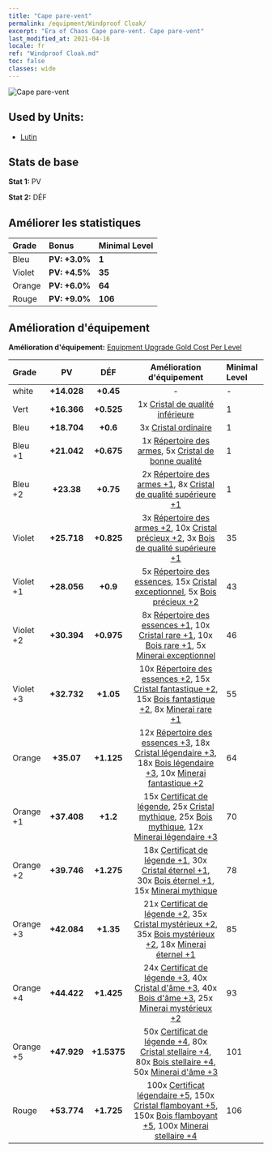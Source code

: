 ```yaml
---
title: "Cape pare-vent"
permalink: /equipment/Windproof Cloak/
excerpt: "Era of Chaos Cape pare-vent. Cape pare-vent"
last_modified_at: 2021-04-16
locale: fr
ref: "Windproof Cloak.md"
toc: false
classes: wide
---
```


  ![Cape pare-vent](/images/e/e_6014.png)

## Used by Units:

* [Lutin](/fr/units/Gremlin/) 


## Stats de base
 **Stat 1:** PV

 **Stat 2:** DÉF

## Améliorer les statistiques

  |     Grade    |   Bonus | Minimal Level | 
  |:-------------|:--------|:--------------| 
  | Bleu | **PV: +3.0%** | **1** | 
  | Violet | **PV: +4.5%** | **35** | 
  | Orange | **PV: +6.0%** | **64** | 
  | Rouge | **PV: +9.0%** | **106** | 


## Amélioration d'équipement
 **Amélioration d'équipement:** [Equipment Upgrade Gold Cost Per Level](/equipment/EquipmentUpgradeCostPerLevel/) 

  |          Grade      | PV | DÉF | Amélioration d'équipement | Minimal Level |
  |:--------------------|:---------:|:---------:|:----------------:|:--------------|
  | white | **+14.028** | **+0.45** | - | - |
  | Vert | **+16.366** | **+0.525** | 1x [Cristal de qualité inférieure](/fr/Items/mat_5/) | 1 |
  | Bleu | **+18.704** | **+0.6** | 3x [Cristal ordinaire](/fr/Items/mat_11/) | 1 |
  | Bleu +1 | **+21.042** | **+0.675** | 1x [Répertoire des armes](/fr/Items/mat_18/), 5x [Cristal de bonne qualité](/fr/Items/mat_17/) | 1 |
  | Bleu +2 | **+23.38** | **+0.75** | 2x [Répertoire des armes +1](/fr/Items/mat_25/), 8x [Cristal de qualité supérieure +1](/fr/Items/mat_24/) | 1 |
  | Violet | **+25.718** | **+0.825** | 3x [Répertoire des armes +2](/fr/Items/mat_32/), 10x [Cristal précieux +2](/fr/Items/mat_31/), 3x [Bois de qualité supérieure +1](/fr/Items/mat_20/) | 35 |
  | Violet +1 | **+28.056** | **+0.9** | 5x [Répertoire des essences](/fr/Items/mat_39/), 15x [Cristal exceptionnel](/fr/Items/mat_38/), 5x [Bois précieux +2](/fr/Items/mat_27/) | 43 |
  | Violet +2 | **+30.394** | **+0.975** | 8x [Répertoire des essences +1](/fr/Items/mat_46/), 10x [Cristal rare +1](/fr/Items/mat_45/), 10x [Bois rare +1](/fr/Items/mat_41/), 5x [Minerai exceptionnel](/fr/Items/mat_33/) | 46 |
  | Violet +3 | **+32.732** | **+1.05** | 10x [Répertoire des essences +2](/fr/Items/mat_53/), 15x [Cristal fantastique +2](/fr/Items/mat_52/), 15x [Bois fantastique +2](/fr/Items/mat_48/), 8x [Minerai rare +1](/fr/Items/mat_40/) | 55 |
  | Orange | **+35.07** | **+1.125** | 12x [Répertoire des essences +3](/fr/Items/mat_60/), 18x [Cristal légendaire +3](/fr/Items/mat_59/), 18x [Bois légendaire +3](/fr/Items/mat_55/), 10x [Minerai fantastique +2](/fr/Items/mat_47/) | 64 |
  | Orange +1 | **+37.408** | **+1.2** | 15x [Certificat de légende](/fr/Items/mat_67/), 25x [Cristal mythique](/fr/Items/mat_66/), 25x [Bois mythique](/fr/Items/mat_62/), 12x [Minerai légendaire +3](/fr/Items/mat_54/) | 70 |
  | Orange +2 | **+39.746** | **+1.275** | 18x [Certificat de légende +1](/fr/Items/mat_74/), 30x [Cristal éternel +1](/fr/Items/mat_73/), 30x [Bois éternel +1](/fr/Items/mat_69/), 15x [Minerai mythique](/fr/Items/mat_61/) | 78 |
  | Orange +3 | **+42.084** | **+1.35** | 21x [Certificat de légende +2](/fr/Items/mat_81/), 35x [Cristal mystérieux +2](/fr/Items/mat_80/), 35x [Bois mystérieux +2](/fr/Items/mat_76/), 18x [Minerai éternel +1](/fr/Items/mat_68/) | 85 |
  | Orange +4 | **+44.422** | **+1.425** | 24x [Certificat de légende +3](/fr/Items/mat_88/), 40x [Cristal d'âme +3](/fr/Items/mat_87/), 40x [Bois d'âme +3](/fr/Items/mat_83/), 25x [Minerai mystérieux +2](/fr/Items/mat_75/) | 93 |
  | Orange +5 | **+47.929** | **+1.5375** | 50x [Certificat de légende +4](/fr/Items/mat_95/), 80x [Cristal stellaire +4](/fr/Items/mat_94/), 80x [Bois stellaire +4](/fr/Items/mat_90/), 50x [Minerai d'âme +3](/fr/Items/mat_82/) | 101 |
  | Rouge | **+53.774** | **+1.725** | 100x [Certificat légendaire +5](/fr/Items/mat_102/), 150x [Cristal flamboyant +5](/fr/Items/mat_101/), 150x [Bois flamboyant +5](/fr/Items/mat_97/), 100x [Minerai stellaire +4](/fr/Items/mat_89/) | 106 |

